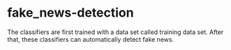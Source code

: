 # fake_news-detection
The classifiers are first trained with a data set called training data set. After that, these classifiers can automatically detect fake news.
